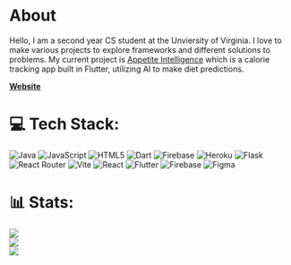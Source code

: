 # About
Hello, I am a second year CS student at the Unviersity of Virginia. I love to make various projects to explore frameworks and different solutions to problems. My current project is [Appetite Intelligence](https://github.com/anmol-thapa/appetite-intelligence) which is a calorie tracking app built in Flutter, utilizing AI to make diet predictions.

**[Website](https://anmolthapa.dev)**

# 💻 Tech Stack:
![Java](https://img.shields.io/badge/java-%23ED8B00.svg?style=for-the-badge&logo=openjdk&logoColor=white) ![JavaScript](https://img.shields.io/badge/javascript-%23323330.svg?style=for-the-badge&logo=javascript&logoColor=%23F7DF1E) ![HTML5](https://img.shields.io/badge/html5-%23E34F26.svg?style=for-the-badge&logo=html5&logoColor=white) ![Dart](https://img.shields.io/badge/dart-%230175C2.svg?style=for-the-badge&logo=dart&logoColor=white) ![Firebase](https://img.shields.io/badge/firebase-%23039BE5.svg?style=for-the-badge&logo=firebase) ![Heroku](https://img.shields.io/badge/heroku-%23430098.svg?style=for-the-badge&logo=heroku&logoColor=white) ![Flask](https://img.shields.io/badge/flask-%23000.svg?style=for-the-badge&logo=flask&logoColor=white) ![React Router](https://img.shields.io/badge/React_Router-CA4245?style=for-the-badge&logo=react-router&logoColor=white) ![Vite](https://img.shields.io/badge/vite-%23646CFF.svg?style=for-the-badge&logo=vite&logoColor=white) ![React](https://img.shields.io/badge/react-%2320232a.svg?style=for-the-badge&logo=react&logoColor=%2361DAFB) ![Flutter](https://img.shields.io/badge/Flutter-%2302569B.svg?style=for-the-badge&logo=Flutter&logoColor=white) ![Firebase](https://img.shields.io/badge/firebase-a08021?style=for-the-badge&logo=firebase&logoColor=ffcd34) ![Figma](https://img.shields.io/badge/figma-%23F24E1E.svg?style=for-the-badge&logo=figma&logoColor=white)
# 📊 Stats:
![](https://github-readme-stats.vercel.app/api?username=anmol-thapa&theme=gotham&hide_border=true&include_all_commits=false&count_private=false)<br/>
![](https://nirzak-streak-stats.vercel.app/?user=anmol-thapa&theme=gotham&hide_border=true)<br/>
![](https://github-readme-stats.vercel.app/api/top-langs/?username=anmol-thapa&theme=gotham&hide_border=true&include_all_commits=false&count_private=false&layout=compact)
